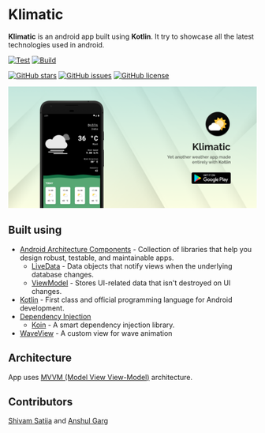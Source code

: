 # Klimatic

**Klimatic** is an android app built using **Kotlin**. It try to showcase all the latest technologies used in android.

[![Test](https://github.com/developer-shivam/Klimatic/actions/workflows/test.yml/badge.svg)](https://github.com/developer-shivam/Klimatic/actions/workflows/test.yml)
[![Build](https://github.com/developer-shivam/Klimatic/actions/workflows/build.yml/badge.svg)](https://github.com/developer-shivam/Klimatic/actions/workflows/build.yml)

[![GitHub stars](https://img.shields.io/github/stars/developer-shivam/Klimatic)](https://github.com/developer-shivam/Klimatic/stargazers)
[![GitHub issues](https://img.shields.io/github/issues/developer-shivam/Klimatic)](https://github.com/developer-shivam/Klimatic/issues)
[![GitHub license](https://img.shields.io/github/license/developer-shivam/Klimatic)](https://github.com/developer-shivam/Klimatic/blob/master/LICENSE)

![](media/feature_graphic.png)

## Built using
- [Android Architecture Components](https://developer.android.com/topic/libraries/architecture) - Collection of libraries that help you design robust, testable, and maintainable apps.
  - [LiveData](https://developer.android.com/topic/libraries/architecture/livedata) - Data objects that notify views when the underlying database changes.
  - [ViewModel](https://developer.android.com/topic/libraries/architecture/viewmodel) - Stores UI-related data that isn't destroyed on UI changes.
- [Kotlin](https://kotlinlang.org/) - First class and official programming language for Android development.
- [Dependency Injection](https://developer.android.com/training/dependency-injection)
  - [Koin](https://insert-koin.io/) - A smart dependency injection library.
- [WaveView](https://github.com/developer-shivam/WaveView) - A custom view for wave animation

## Architecture
App uses [MVVM (Model View View-Model)](https://developer.android.com/jetpack/docs/guide#recommended-app-arch) architecture.

## Contributors
[Shivam Satija](https://github.com/developer-shivam) and [Anshul Garg](https://github.com/garganshu)
